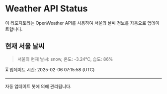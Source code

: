 
# Weather API Status

이 리포지토리는 OpenWeather API를 사용하여 서울의 날씨 정보를 자동으로 업데이트합니다.

## 현재 서울 날씨
> 서울의 현재 날씨: snow, 온도: -3.24°C, 습도: 86%

⏳ 업데이트 시간: 2025-02-06 07:15:58 (UTC)

---
자동 업데이트 봇에 의해 관리됩니다.
